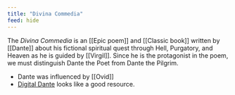 ```yaml
---
title: "Divina Commedia"
feed: hide
---
```


The _Divina Commedia_ is an [[Epic poem]] and [[Classic book]] written by [[Dante]] about his fictional spiritual quest through Hell, Purgatory, and Heaven as he is guided by [[Virgil]]. Since he is the protagonist in the poem, we must distinguish Dante the Poet from Dante the Pilgrim. 

* Dante was influenced by [[Ovid]]
* [Digital Dante](https://digitaldante.columbia.edu/dante/divine-comedy/) looks like a good resource.